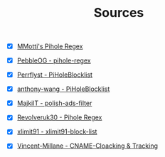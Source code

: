 <br>
<h1 align="Center">Sources</h1>
<br>

- [x] [MMotti's Pihole Regex](https://github.com/mmotti/pihole-regex)

- [x] [PebbleOG - pihole-regex](https://github.com/PebbleOG/pihole-regex/)

- [x] [Perrflyst - PiHoleBlocklist](https://github.com/Perflyst/PiHoleBlocklist/)

- [x] [anthony-wang - PiHoleBlocklist](https://github.com/anthony-wang/PiHoleBlocklist/)

- [x] [MajkilT - polish-ads-filter](https://github.com/MajkiIT/polish-ads-filter)

- [x] [Revolveruk30 - Pihole Regex](https://github.com/revolveruk30/pihole-regex)

- [x] [xlimit91 - xlimit91-block-list](https://github.com/xlimit91/xlimit91-block-list)

- [x] [Vincent-Millane - CNAME-Cloacking & Tracking](https://github.com/Vincent-Millane/cname-cloaking_and_tracking/tree/main)
